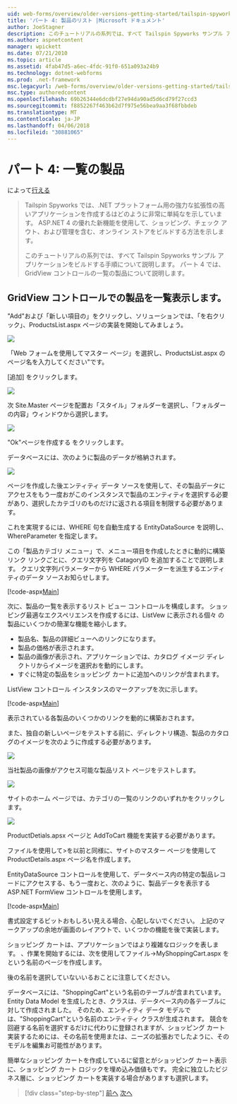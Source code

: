 ```yaml
---
uid: web-forms/overview/older-versions-getting-started/tailspin-spyworks/tailspin-spyworks-part-4
title: 'パート 4: 製品のリスト |Microsoft ドキュメント'
author: JoeStagner
description: このチュートリアルの系列では、すべて Tailspin Spyworks サンプル アプリケーションをビルドする手順について説明します。 パート 4 カバーが GridView contr. で製品を一覧表示する.
ms.author: aspnetcontent
manager: wpickett
ms.date: 07/21/2010
ms.topic: article
ms.assetid: 4fab47d5-a6ec-4fdc-91f0-651a093a24b9
ms.technology: dotnet-webforms
ms.prod: .net-framework
msc.legacyurl: /web-forms/overview/older-versions-getting-started/tailspin-spyworks/tailspin-spyworks-part-4
msc.type: authoredcontent
ms.openlocfilehash: 69b26344e6dcdbf27e94da90ad5d6cd79f27ccd3
ms.sourcegitcommit: f8852267f463b62d7f975e56bea9aa3f68fbbdeb
ms.translationtype: MT
ms.contentlocale: ja-JP
ms.lasthandoff: 04/06/2018
ms.locfileid: "30881065"
---
```

<a name="part-4-listing-products"></a>パート 4: 一覧の製品
====================
によって[行える](https://github.com/JoeStagner)

> Tailspin Spyworks では、.NET プラットフォーム用の強力な拡張性の高いアプリケーションを作成するはどのように非常に単純なを示しています。 ASP.NET 4 の優れた新機能を使用して、ショッピング、チェック アウト、および管理を含む、オンライン ストアをビルドする方法を示します。
> 
> このチュートリアルの系列では、すべて Tailspin Spyworks サンプル アプリケーションをビルドする手順について説明します。 パート 4 では、GridView コントロールの一覧の製品について説明します。


## <a id="_Toc260221670"></a>  GridView コントロールでの製品を一覧表示します。

"Add"および「新しい項目の」をクリックし、ソリューションでは、「を右クリック」、ProductsList.aspx ページの実装を開始してみましょう。

![](tailspin-spyworks-part-4/_static/image1.jpg)

「Web フォームを使用してマスター ページ」を選択し、ProductsList.aspx のページ名を入力してください"です。

[追加] をクリックします。

![](tailspin-spyworks-part-4/_static/image2.jpg)

次 Site.Master ページを配置お「スタイル」フォルダーを選択し、「フォルダーの内容」ウィンドウから選択します。

![](tailspin-spyworks-part-4/_static/image3.jpg)

"Ok"ページを作成する をクリックします。

データベースには、次のように製品のデータが格納されます。

![](tailspin-spyworks-part-4/_static/image4.jpg)

ページを作成した後エンティティ データ ソースを使用して、その製品データにアクセスをもう一度おがこのインスタンスで製品のエンティティを選択する必要があり、選択したカテゴリのものだけに返される項目を制限する必要があります。

これを実現するには、WHERE 句を自動生成する EntityDataSource を説明し、WhereParameter を指定します。

この「製品カテゴリ メニュー」で、メニュー項目を作成したときに動的に構築リンク リンクごとに、クエリ文字列を CatagoryID を追加することで説明します。 クエリ文字列パラメーターから WHERE パラメーターを派生するエンティティのデータ ソースお知らせします。

[!code-aspx[Main](tailspin-spyworks-part-4/samples/sample1.aspx)]

次に、製品の一覧を表示するリスト ビュー コントロールを構成します。 ショッピング最適なエクスペリエンスを作成するには、ListVew に表示される個々 の製品にいくつかの簡潔な機能を縮小します。

- 製品名、製品の詳細ビューへのリンクになります。
- 製品の価格が表示されます。
- 製品の画像が表示され、アプリケーションでは、カタログ イメージ ディレクトリからイメージを選択おを動的にします。
- すぐに特定の製品をショッピング カートに追加へのリンクが含まれます。

ListView コントロール インスタンスのマークアップを次に示します。

[!code-aspx[Main](tailspin-spyworks-part-4/samples/sample2.aspx)]

表示されている各製品のいくつかのリンクを動的に構築おされます。

また、独自の新しいページをテストする前に、ディレクトリ構造、製品のカタログのイメージを次のように作成する必要があります。

![](tailspin-spyworks-part-4/_static/image1.png)

当社製品の画像がアクセス可能な製品リスト ページをテストします。

![](tailspin-spyworks-part-4/_static/image5.jpg)

サイトのホーム ページでは、カテゴリの一覧のリンクのいずれかをクリックします。

![](tailspin-spyworks-part-4/_static/image6.jpg)

ProductDetials.apsx ページと AddToCart 機能を実装する必要があります。

ファイルを使用して&gt;を以前と同様に、サイトのマスター ページを使用して ProductDetails.aspx ページ名を作成します。

EntityDataSource コントロールを使用して、データベース内の特定の製品レコードにアクセスする、もう一度おと、次のように、製品データを表示する ASP.NET FormView コントロールを使用します。

[!code-aspx[Main](tailspin-spyworks-part-4/samples/sample3.aspx)]

書式設定するビットおもしろい見える場合、心配しないでください。 上記のマークアップの余地が画面のレイアウトで、いくつかの機能を後で実装します。

ショッピング カートは、アプリケーションではより複雑なロジックを表します。 、作業を開始するには、次を使用してファイル-&gt;MyShoppingCart.aspx をという名前のページを作成します。

後の名前を選択していないいるおことに注意してください。

データベースには、"ShoppingCart"という名前のテーブルが含まれています。 Entity Data Model を生成したとき、クラスは、データベース内の各テーブルに対して作成されました。 そのため、エンティティ データ モデルでは、"ShoppingCart"という名前のエンティティ クラスが生成されます。 競合を回避する名前を選択するだけに代わりに登録されますが、ショッピング カート実装するためには、その名前を使用または、ニーズの拡張おでしたように、そのモデルを編集お可能性があります。

簡単なショッピング カートを作成しているに留意とがショッピング カート表示に、ショッピング カート ロジックを埋め込み価値もです。 完全に独立したビジネス層に、ショッピング カートを実装する場合がありますも選択します。

> [!div class="step-by-step"]
> [前へ](tailspin-spyworks-part-3.md)
> [次へ](tailspin-spyworks-part-5.md)
